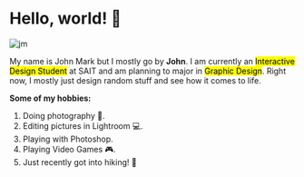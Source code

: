 # Hello, world! 👋

![jm](https://github.com/user-attachments/assets/3636b76f-5bb3-4f3f-a024-56740bd09f86)

My name is John Mark but I mostly go by **John**.
I am currently an <mark>Interactive Design Student</mark> at SAIT and am planning to major in <mark>Graphic Design</mark>. 
Right now, I mostly just design random stuff and see how it comes to life.

**Some of my hobbies:**
1. Doing photography 📸.
2. Editing pictures in Lightroom 💻.
3. Playing with Photoshop.
4. Playing Video Games 🎮.
5. Just recently got into hiking! 🥾
